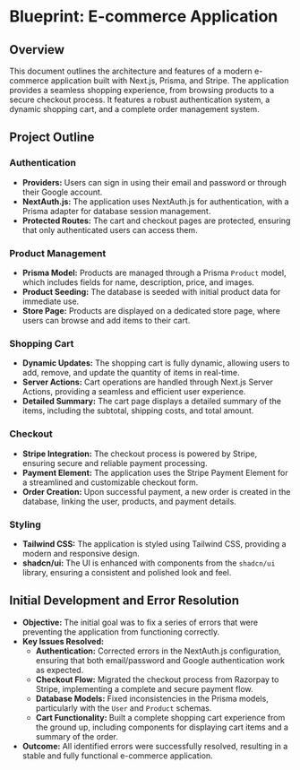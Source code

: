 # Blueprint: E-commerce Application

## Overview

This document outlines the architecture and features of a modern e-commerce application built with Next.js, Prisma, and Stripe. The application provides a seamless shopping experience, from browsing products to a secure checkout process. It features a robust authentication system, a dynamic shopping cart, and a complete order management system.

## Project Outline

### Authentication

- **Providers:** Users can sign in using their email and password or through their Google account.
- **NextAuth.js:** The application uses NextAuth.js for authentication, with a Prisma adapter for database session management.
- **Protected Routes:** The cart and checkout pages are protected, ensuring that only authenticated users can access them.

### Product Management

- **Prisma Model:** Products are managed through a Prisma `Product` model, which includes fields for name, description, price, and images.
- **Product Seeding:** The database is seeded with initial product data for immediate use.
- **Store Page:** Products are displayed on a dedicated store page, where users can browse and add items to their cart.

### Shopping Cart

- **Dynamic Updates:** The shopping cart is fully dynamic, allowing users to add, remove, and update the quantity of items in real-time.
- **Server Actions:** Cart operations are handled through Next.js Server Actions, providing a seamless and efficient user experience.
- **Detailed Summary:** The cart page displays a detailed summary of the items, including the subtotal, shipping costs, and total amount.

### Checkout

- **Stripe Integration:** The checkout process is powered by Stripe, ensuring secure and reliable payment processing.
- **Payment Element:** The application uses the Stripe Payment Element for a streamlined and customizable checkout form.
- **Order Creation:** Upon successful payment, a new order is created in the database, linking the user, products, and payment details.

### Styling

- **Tailwind CSS:** The application is styled using Tailwind CSS, providing a modern and responsive design.
- **shadcn/ui:** The UI is enhanced with components from the `shadcn/ui` library, ensuring a consistent and polished look and feel.

## Initial Development and Error Resolution

- **Objective:** The initial goal was to fix a series of errors that were preventing the application from functioning correctly.
- **Key Issues Resolved:**
  - **Authentication:** Corrected errors in the NextAuth.js configuration, ensuring that both email/password and Google authentication work as expected.
  - **Checkout Flow:** Migrated the checkout process from Razorpay to Stripe, implementing a complete and secure payment flow.
  - **Database Models:** Fixed inconsistencies in the Prisma models, particularly with the `User` and `Product` schemas.
  - **Cart Functionality:** Built a complete shopping cart experience from the ground up, including components for displaying cart items and a summary of the order.
- **Outcome:** All identified errors were successfully resolved, resulting in a stable and fully functional e-commerce application.
